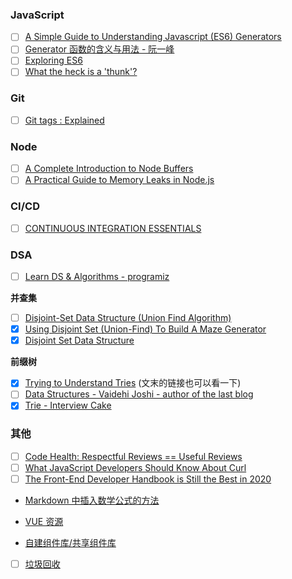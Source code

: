 ### JavaScript

-   [ ] [A Simple Guide to Understanding Javascript (ES6) Generators](https://medium.com/dailyjs/a-simple-guide-to-understanding-javascript-es6-generators-d1c350551950)
-   [ ] [Generator 函数的含义与用法 - 阮一峰](http://www.ruanyifeng.com/blog/2015/04/generator.html)
-   [ ] [Exploring ES6](https://exploringjs.com/es6/index.html)
-   [ ] [What the heck is a 'thunk'?](https://daveceddia.com/what-is-a-thunk/)

### Git

-   [ ] [Git tags : Explained](https://mohitkhare.me/blog/git-tags-explained/)

### Node

-   [ ] [A Complete Introduction to Node Buffers](https://livecodestream.dev/post/2020-06-06-a-complete-introduction-to-node-buffers/)
-   [ ] [A Practical Guide to Memory Leaks in Node.js](https://www.arbazsiddiqui.me/a-practical-guide-to-memory-leaks-in-nodejs/)

### CI/CD

-   [ ] [CONTINUOUS INTEGRATION ESSENTIALS](https://codeship.com/continuous-integration-essentials)

### DSA

-   [ ] [Learn DS & Algorithms - programiz](https://www.programiz.com/dsa/)

**并查集**

-   [ ] [Disjoint-Set Data Structure (Union Find Algorithm)](https://www.techiedelight.com/disjoint-set-data-structure-union-find-algorithm/)
-   [x] [Using Disjoint Set (Union-Find) To Build A Maze Generator](https://coderscat.com/using-disjoint-set-union-find-to-create-maze)
-   [x] [Disjoint Set Data Structure](https://www.topcoder.com/community/competitive-programming/tutorials/disjoint-set-data-structures/)

**前缀树**

-   [x] [Trying to Understand Tries](https://medium.com/basecs/trying-to-understand-tries-3ec6bede0014) (文末的链接也可以看一下)
-   [ ] [Data Structures - Vaidehi Joshi - author of the last blog](https://medium.com/basecs/tagged/data-structures?source=post_page-----11001aaf746d----------------------)
-   [x] [Trie - Interview Cake](https://www.interviewcake.com/concept/java/trie)

### 其他

-   [ ] [Code Health: Respectful Reviews == Useful Reviews](https://testing.googleblog.com/search/label/Code%20Health)
-   [ ] [What JavaScript Developers Should Know About Curl](http://thecodebarbarian.com/what-javascript-developers-should-know-about-curl.html)
-   [ ] [The Front-End Developer Handbook is Still the Best in 2020](https://booksoncode.com/articles/front-end-developer-handbook-2019)

-   [Markdown 中插入数学公式的方法](https://github.com/xiahouzuoxin/notes/blob/master/essays/Markdown%E4%B8%AD%E6%8F%92%E5%85%A5%E6%95%B0%E5%AD%A6%E5%85%AC%E5%BC%8F%E7%9A%84%E6%96%B9%E6%B3%95.md)

-   [VUE 资源](https://github.com/vuejs/awesome-vue)

-   [自建组件库/共享组件库](https://docs.bit.dev/docs/bit-dev)

-   [ ] [垃圾回收](https://deepu.tech/memory-management-in-v8/)
